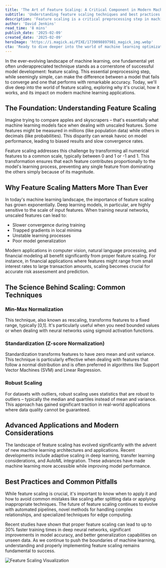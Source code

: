 ```yaml
---
title: 'The Art of Feature Scaling: A Critical Component in Modern Machine Learning'
subtitle: 'Understanding feature scaling techniques and best practices for optimal ML model performance'
description: 'Feature scaling is a critical preprocessing step in machine learning that transforms numerical features to a common scale. This article explores its importance, techniques, and impact on model performance, covering everything from basic concepts to advanced applications and future trends.'
author: 'David Jenkins'
read_time: '8 mins'
publish_date: '2025-02-09'
created_date: '2025-02-09'
heroImage: 'https://i.magick.ai/PIXE/1739098897981_magick_img.webp'
cta: 'Ready to dive deeper into the world of machine learning optimization? Follow us on LinkedIn to join a community of data scientists and ML practitioners sharing cutting-edge insights and best practices.'
---
```


In the ever-evolving landscape of machine learning, one fundamental yet often underappreciated technique stands as a cornerstone of successful model development: feature scaling. This essential preprocessing step, while seemingly simple, can make the difference between a model that fails to converge and one that performs with remarkable accuracy. Today, we'll dive deep into the world of feature scaling, exploring why it's crucial, how it works, and its impact on modern machine learning applications.

## The Foundation: Understanding Feature Scaling

Imagine trying to compare apples and skyscrapers – that's essentially what machine learning models face when dealing with unscaled features. Some features might be measured in millions (like population data) while others in decimals (like probabilities). This disparity can wreak havoc on model performance, leading to biased results and slow convergence rates.

Feature scaling addresses this challenge by transforming all numerical features to a common scale, typically between 0 and 1 or -1 and 1. This transformation ensures that each feature contributes proportionally to the model's learning process, preventing any single feature from dominating the others simply because of its magnitude.

## Why Feature Scaling Matters More Than Ever

In today's machine learning landscape, the importance of feature scaling has grown exponentially. Deep learning models, in particular, are highly sensitive to the scale of input features. When training neural networks, unscaled features can lead to:

- Slower convergence during training
- Trapped gradients in local minima
- Unstable learning processes
- Poor model generalization

Modern applications in computer vision, natural language processing, and financial modeling all benefit significantly from proper feature scaling. For instance, in financial applications where features might range from small interest rates to large transaction amounts, scaling becomes crucial for accurate risk assessment and prediction.

## The Science Behind Scaling: Common Techniques

### Min-Max Normalization

This technique, also known as rescaling, transforms features to a fixed range, typically [0,1]. It's particularly useful when you need bounded values or when dealing with neural networks using sigmoid activation functions.

### Standardization (Z-score Normalization)

Standardization transforms features to have zero mean and unit variance. This technique is particularly effective when dealing with features that follow a normal distribution and is often preferred in algorithms like Support Vector Machines (SVM) and Linear Regression.

### Robust Scaling

For datasets with outliers, robust scaling uses statistics that are robust to outliers – typically the median and quartiles instead of mean and variance. This approach has gained significant traction in real-world applications where data quality cannot be guaranteed.

## Advanced Applications and Modern Considerations

The landscape of feature scaling has evolved significantly with the advent of new machine learning architectures and applications. Recent developments include adaptive scaling in deep learning, transfer learning considerations, and AutoML integration. These advances have made machine learning more accessible while improving model performance.

## Best Practices and Common Pitfalls

While feature scaling is crucial, it's important to know when to apply it and how to avoid common mistakes like scaling after splitting data or applying inappropriate techniques. The future of feature scaling continues to evolve with automated pipelines, novel methods for handling complex relationships, and specialized techniques for edge computing.

Recent studies have shown that proper feature scaling can lead to up to 30% faster training times in deep neural networks, significant improvements in model accuracy, and better generalization capabilities on unseen data. As we continue to push the boundaries of machine learning, understanding and properly implementing feature scaling remains fundamental to success.

![Feature Scaling Visualization](https://i.magick.ai/PIXE/1739098897981_magick_img.webp)